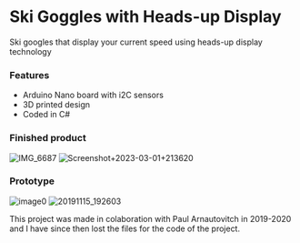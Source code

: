 # Ski Goggles with Heads-up Display
Ski googles that display your current speed using heads-up display technology

### Features
- Arduino Nano board with i2C sensors
- 3D printed design
- Coded in C#

### Finished product
![IMG_6687](https://github.com/Kunyro/skiGoggleHeadupDisplay/assets/61128297/0711426e-2712-4f34-a8bd-8bd6aeec1ab8)
![Screenshot+2023-03-01+213620](https://github.com/Kunyro/skiGoggleHeadupDisplay/assets/61128297/fd23c64c-06b8-4cf5-b77b-ddd8014b10a4)
### Prototype
![image0](https://github.com/Kunyro/skiGoggleHeadupDisplay/assets/61128297/7e968194-59ef-4657-a6ce-84f2467804b9)
![20191115_192603](https://github.com/Kunyro/skiGoggleHeadupDisplay/assets/61128297/36a289fa-aa1e-42f4-ace2-e2ddf5c2ba9e)


This project was made in colaboration with Paul Arnautovitch in 2019-2020 and I have since then lost the files for the code of the project.


